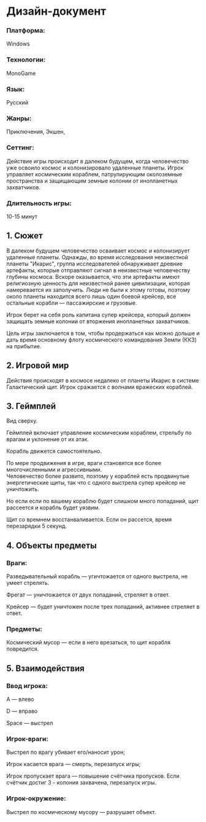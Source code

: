 # Дизайн-документ

### Платформа:

Windows

### Технологии:

MonoGame

### Язык:

Русский

### Жанры:

Приключения, Экшен, 

### Сеттинг:

Действие игры происходит в далеком будущем, когда человечество уже освоило космос и колонизировало удаленные планеты. Игрок управляет космическим кораблем, патрулирующим околоземные пространства и защищающим земные колонии от инопланетных захватчиков.

### Длительность игры:

10-15 минут

## 1. Сюжет

В далеком будущем человечество осваивает космос и колонизирует удаленные планеты. Однажды, во время исследования неизвестной планеты "Икарис", группа исследователей обнаруживает древние артефакты, которые отправляют сигнал в неизвестные человечеству глубины космоса. Вскоре оказывается, что эти артефакты имеют религиозную ценность для неизвестной ранее цивилизации, которая намеревается их заполучить. Люди не были к этому готовы, поэтому около планеты находится всего лишь один боевой крейсер, все остальные корабли — пассажирские и грузовые.

Игрок берет на себя роль капитана супер крейсера, который должен защищать земные колонии от вторжения инопланетных захватчиков.

Цель игры заключается в том, чтобы продержаться как можно дольше и дать время основному флоту космического командования Земли (ККЗ) на прибытие.

## 2. Игровой мир

Действия происходят в космосе недалеко от планеты Икарис в системе Галактический щит.
Игрок сражается с волнами вражеских кораблей.

## 3. Геймплей

Вид сверху.

Геймплей включает управление космическим кораблем, стрельбу по врагам и уклонение от их атак.

Корабль движется самостоятельно.

По мере продвижения в игре, враги становятся все более многочисленными и агрессивными.  
Человечество более развито, поэтому у кораблей есть продвинутые энергетические щиты, так что с одного выстрела супер крейсер не уничтожить.

Но если если по вашему кораблю будет слишком много попаданий, щит рассеется и корабль будет уязвим.

Щит со времнем восстанваливается. Если он рассется, время перезарядки 5 секунд.

## 4. Объекты предметы

### Враги:

Разведывательный корабль — угичтожается от одного выстрела, не умеет стрелять.

Фрегат — уничтожается от двух попаданий, стреляет в ответ.

Крейсер — будет уничтожен после трех попаданий, активнее стреляет в ответ.
  
### Предметы:

Космический мусор — если в него врезаться, то щит корабля повредится.

## 5. Взаимодействия

### Ввод игрока:

A — влево

D — вправо

Space — выстрел

### Игрок-враги:

Выстрел по врагу убивает его/наносит урон;

Игрок касается врага — смерть, перезапуск игры;

Игрок пропускает врага — повышение счётчика пропусков. Если счётчик достиг 3 - колония захвачена, перезапуск игры.

### Игрок-окружение:

Выстрел по космическому мусору — разрушает объект.